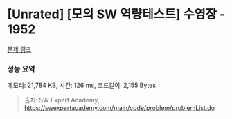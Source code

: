 # [Unrated] [모의 SW 역량테스트] 수영장 - 1952 

[문제 링크](https://swexpertacademy.com/main/code/problem/problemDetail.do?contestProbId=AV5PpFQaAQMDFAUq) 

### 성능 요약

메모리: 21,784 KB, 시간: 126 ms, 코드길이: 2,155 Bytes



> 출처: SW Expert Academy, https://swexpertacademy.com/main/code/problem/problemList.do